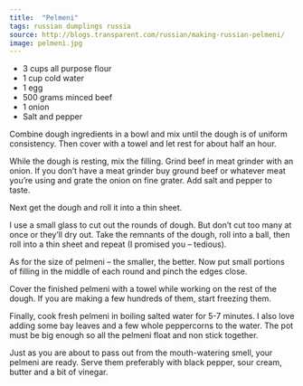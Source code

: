 ```yaml
---
title:  "Pelmeni"
tags: russian dumplings russia
source: http://blogs.transparent.com/russian/making-russian-pelmeni/
image: pelmeni.jpg
---
```

* 3 cups all purpose flour
* 1 cup cold water
* 1 egg
* 500 grams minced beef
* 1 onion
* Salt and pepper

Combine dough ingredients in a bowl and mix until the dough is of uniform consistency. Then cover with a towel and let rest for about half an hour.

While the dough is resting, mix the filling. Grind beef in meat grinder with an onion. If you don’t have a meat grinder buy ground beef or whatever meat you’re using and grate the onion on fine grater. Add salt and pepper to taste.

Next get the dough and roll it into a thin sheet.

I use a small glass to cut out the rounds of dough. But don’t cut too many at once or they’ll dry out. Take the remnants of the dough, roll into a ball, then roll into a thin sheet and repeat (I promised you – tedious).

As for the size of pelmeni – the smaller, the better. Now put small portions of filling in the middle of each round and pinch the edges close.

Cover the finished pelmeni with a towel while working on the rest of the dough. If you are making a few hundreds of them, start freezing them.

Finally, cook fresh pelmeni in boiling salted water for 5-7 minutes. I also love adding some bay leaves and a few whole peppercorns to the water. The pot must be big enough so all the pelmeni float and non stick together.

Just as you are about to pass out from the mouth-watering smell, your pelmeni are ready. Serve them preferably with black pepper, sour cream, butter and a bit of vinegar.
